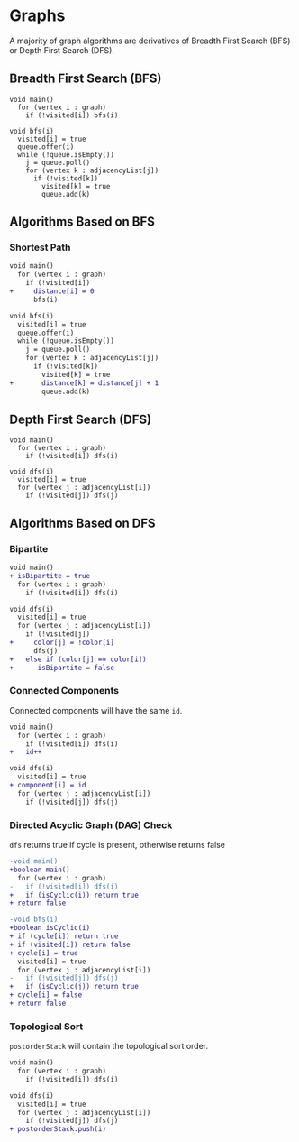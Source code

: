 # Graphs
A majority of graph algorithms are derivatives of Breadth First Search (BFS) or Depth First Search (DFS).
## Breadth First Search (BFS)
```
void main()
  for (vertex i : graph)
    if (!visited[i]) bfs(i)

void bfs(i)
  visited[i] = true
  queue.offer(i)
  while (!queue.isEmpty())
    j = queue.poll()
    for (vertex k : adjacencyList[j])
      if (!visited[k])
        visited[k] = true
        queue.add(k)
```
## Algorithms Based on BFS
### Shortest Path
``` diff
void main()
  for (vertex i : graph)
    if (!visited[i])
+     distance[i] = 0
      bfs(i)

void bfs(i)
  visited[i] = true
  queue.offer(i)
  while (!queue.isEmpty())
    j = queue.poll()
    for (vertex k : adjacencyList[j])
      if (!visited[k])
        visited[k] = true
+       distance[k] = distance[j] + 1
        queue.add(k)
```
## Depth First Search (DFS)
```
void main()
  for (vertex i : graph)
    if (!visited[i]) dfs(i)

void dfs(i)
  visited[i] = true
  for (vertex j : adjacencyList[i])
    if (!visited[j]) dfs(j)
```
## Algorithms Based on DFS
### Bipartite
``` diff
void main()
+ isBipartite = true
  for (vertex i : graph)
    if (!visited[i]) dfs(i)

void dfs(i)
  visited[i] = true
  for (vertex j : adjacencyList[i])
    if (!visited[j])
+     color[j] = !color[i]
      dfs(j)
+   else if (color[j] == color[i])
+      isBipartite = false
```
### Connected Components
Connected components will have the same `id`.
``` diff
void main()
  for (vertex i : graph)
    if (!visited[i]) dfs(i)
+   id++

void dfs(i)
  visited[i] = true
+ component[i] = id
  for (vertex j : adjacencyList[i])
    if (!visited[j]) dfs(j)
```
### Directed Acyclic Graph (DAG) Check
`dfs` returns true if cycle is present, otherwise returns false
``` diff
-void main()
+boolean main()
  for (vertex i : graph)
-   if (!visited[i]) dfs(i)
+   if (isCyclic(i)) return true
+ return false

-void bfs(i)
+boolean isCyclic(i)
+ if (cycle[i]) return true
+ if (visited[i]) return false
+ cycle[i] = true
  visited[i] = true
  for (vertex j : adjacencyList[i])
-   if (!visited[j]) dfs(j)
+   if (isCyclic(j)) return true
+ cycle[i] = false
+ return false
```
### Topological Sort
`postorderStack` will contain the topological sort order.
``` diff
void main()
  for (vertex i : graph)
    if (!visited[i]) dfs(i)

void dfs(i)
  visited[i] = true
  for (vertex j : adjacencyList[i])
    if (!visited[j]) dfs(j)
+ postorderStack.push(i)
```
